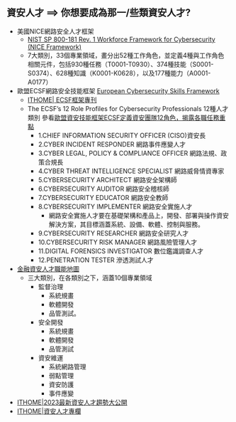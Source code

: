 ## 資安人才 ==> 你想要成為那一/些類資安人才?
- 美國NICE網路安全人才框架
  - [NIST SP 800-181 Rev. 1  Workforce Framework for Cybersecurity (NICE Framework)](https://csrc.nist.gov/publications/detail/sp/800-181/rev-1/final)
  - 7大類別，33個專業領域，畫分出52種工作角色，並定義4種與工作角色相關元件，包括930種任務（T0001-T0930）、374種技能（S0001-S0374）、628種知識（K0001-K0628），以及177種能力（A0001-A0177）
- 歐盟ECSF網路安全技能框架  [European Cybersecurity Skills Framework](https://www.enisa.europa.eu/publications/european-cybersecurity-skills-framework-ecsf)
  - [ITHOME| ECSF框架專刊](https://www.ithome.com.tw/tags/ecsf%E6%A1%86%E6%9E%B6)
  - The ECSF’s 12 Role Profiles for Cybersecurity Professionals 12種人才類別  參看[歐盟資安技能框架ECSF定義資安團隊12角色，揭露各職任務重點](https://www.ithome.com.tw/news/156746)
    - 1.CHIEF INFORMATION SECURITY OFFICER (CISO)資安長
    - 2.CYBER INCIDENT RESPONDER 網路事件應變人才
    - 3.CYBER LEGAL, POLICY & COMPLIANCE OFFICER  網路法規、政策合規長
    - 4.CYBER THREAT INTELLIGENCE SPECIALIST 網路威脅情資專家
    - 5.CYBERSECURITY ARCHITECT 網路安全架構師
    - 6.CYBERSECURITY AUDITOR 網路安全稽核師
    - 7.CYBERSECURITY EDUCATOR 網路安全教師
    - 8.CYBERSECURITY IMPLEMENTER 網路安全實施人才
      - 網路安全實施人才要在基礎架構和產品上，開發、部署與操作資安解決方案，其目標涵蓋系統、設備、軟體、控制與服務。 
    - 9.CYBERSECURITY RESEARCHER 網路安全研究人才
    - 10.CYBERSECURITY RISK MANAGER 網路風險管理人才
    - 11.DIGITAL FORENSICS INVESTIGATOR 數位鑑識調查人才
    - 12.PENETRATION TESTER 滲透測試人才
- [金融資安人才職能地圖](https://www.ithome.com.tw/news/156897)
  - 三大類別，在各類別之下，涵蓋10個專業領域
    - 監督治理
      - 系統規畫
      - 軟體開發
      - 品管測試。
    - 安全開發
      - 系統規畫
      - 軟體開發
      - 品管測試 
    - 資安維運
      - 系統網路管理
      - 弱點管理
      - 資安防護
      - 事件應變
- [ITHOME|2023最新資安人才趨勢大公開](https://www.ithome.com.tw/article/157173)
- [ITHOME|資安人才專欄](https://www.ithome.com.tw/tags/%E8%B3%87%E5%AE%89%E4%BA%BA%E6%89%8D)
